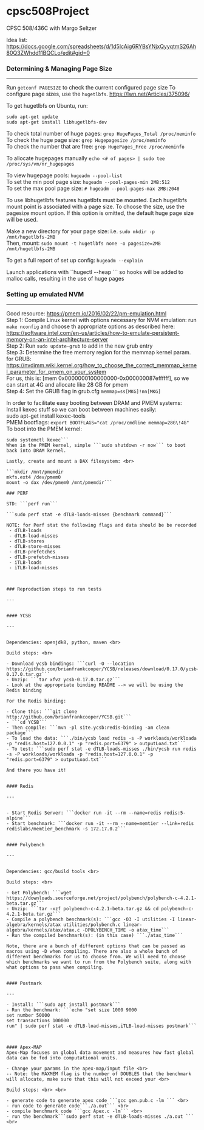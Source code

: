 # cpsc508Project
CPSC 508/436C with Margo Seltzer

Idea list: https://docs.google.com/spreadsheets/d/1d5IcAig6RYBsYNjxQyyqtmS26Ah80Q3ZWhdd11BQCLo/edit#gid=0


### Determining & Managing Page Size

---

Run ```getconf PAGESIZE``` to check the current configured page size 
To configure page sizes, use the ```hugetlbfs```. https://lwn.net/Articles/375096/

To get hugetlbfs on Ubuntu, run:

```
sudo apt-get update
sudo apt-get install libhugetlbfs-dev
```

To check total number of huge pages: ```grep HugePages_Total /proc/meminfo``` <br>
To check the huge page size: ```grep Hugepagesize /proc/meminfo``` <br>
To check the number that are free: ```grep HugePages_Free /proc/meminfo``` <br>

To allocate hugepages manually ```echo <# of pages> | sudo tee /proc/sys/vm/nr_hugepages```


To view hugepage pools: ```hugeadm --pool-list``` <br>
To set the min pool page size: ```hugeadm --pool-pages-min 2MB:512``` <br>
To set the max pool page size: ```# hugeadm --pool-pages-max 2MB:2048``` 

To use libhugetlbfs features hugetlbfs must be mounted.  Each hugetlbfs mount point is associated with a page size.  To choose the size, use the pagesize mount option.  If this option is omitted, the default huge page size will be used.

Make a new directory for your page size: i.e. ```sudo mkdir -p /mnt/hugetlbfs-2MB``` <br>
Then, mount: ```sudo mount -t hugetlbfs none -o pagesize=2MB /mnt/hugetlbfs-2MB```

To get a full report of set up config: ```hugeadm --explain```

Launch applications with ``hugectl --heap <application>``` so hooks will be added to malloc calls, resulting in the use of huge pages

### Setting up emulated NVM

---

Good resource: https://pmem.io/2016/02/22/pm-emulation.html <br>
Step 1: Compile Linux kernel with options necessary for NVM emulation: run ```make nconfig``` and choose th appropriate options as described here: https://software.intel.com/en-us/articles/how-to-emulate-persistent-memory-on-an-intel-architecture-server <br>
Step 2: Run ```sudo update-grub``` to add in the new grub entry <br>
Step 3: Determine the free memory region for the memmap kernel param. for GRUB: https://nvdimm.wiki.kernel.org/how_to_choose_the_correct_memmap_kernel_parameter_for_pmem_on_your_system <br>
For us, this is: [mem 0x0000000100000000-0x000000087effffff], so we can start at 4G and allocate like 28 GB for pmem <br>
Step 4: Set the GRUB flag in grub.cfg ```memmap=ss[MKG]!nn[MKG]```

In order to facilitate easy booting between DRAM and PMEM systems: <br>
Install kexec stuff so we can boot between machines easily: <br>
sudo apt-get install kexec-tools <br>
PMEM bootflags: ```export BOOTFLAGS="cat /proc/cmdline memmap=28G\!4G"``` <br>
To boot into the PMEM kernel: <br> 
```sudo kexec -l /boot/vmlinuz-5.0.0-32-generic --initrd=/boot/initrd.img-5.0.0-32-generic --append=$BOOTFLAGS
sudo systemctl kexec```
When in the PMEM kernel, simple ```sudo shutdown -r now``` to boot back into DRAM kernel. 

Lastly, create and mount a DAX filesystem: <br>

```mkdir /mnt/pmemdir
mkfs.ext4 /dev/pmem0
mount -o dax /dev/pmem0 /mnt/pmemdir```

### PERF

STD: ```perf run``` 

```sudo perf stat -e dTLB-loads-misses {benchmark command}```

NOTE: for Perf stat the following flags and data should be be recorded
 - dTLB-loads                                         
 - dTLB-load-misses                                   
 - dTLB-stores                                        
 - dTLB-store-misses                                  
 - dTLB-prefetches                                   
 - dTLB-prefetch-misses                              
 - iTLB-loads                                        
 - iTLB-load-misses                                  



### Reproduction steps to run tests

---


#### YCSB

---


Dependencies: openjdk8, python, maven <br>

Build steps: <br>

- Download ycsb bindings: ```curl -O --location https://github.com/brianfrankcooper/YCSB/releases/download/0.17.0/ycsb-0.17.0.tar.gz```
- Unzip: ```tar xfvz ycsb-0.17.0.tar.gz```
- Look at the appropriate binding README --> we will be using the Redis binding

For the Redis binding:

- Clone this: ```git clone http://github.com/brianfrankcooper/YCSB.git```
- ```cd YCSB```
- Then compile: ```mvn -pl site.ycsb:redis-binding -am clean package```
- To load the data: ```./bin/ycsb load redis -s -P workloads/workloada -p "redis.host=127.0.0.1" -p "redis.port=6379" > outputLoad.txt```
- To test: ```sudo perf stat -e dTLB-loads-misses ./bin/ycsb run redis -s -P workloads/workloada -p "redis.host=127.0.0.1" -p "redis.port=6379" > outputLoad.txt``` 

And there you have it!


#### Redis

---


- Start Redis Server: ```docker run -it --rm --name=redis redis:5-alpine```
- Start benchmark: ```docker run -it --rm --name=memtier --link=redis redislabs/memtier_benchmark -s 172.17.0.2```


#### Polybench

---


Dependencies: gcc/build tools <br>

Build steps: <br>

- Get Polybench: ```wget https://downloads.sourceforge.net/project/polybench/polybench-c-4.2.1-beta.tar.gz```
- Unzip: ```tar -xzf polybench-c-4.2.1-beta.tar.gz && cd polybench-c-4.2.1-beta.tar.gz```
- Compile a polybench benchmark(s): ```gcc -O3 -I utilities -I linear-algebra/kernels/atax utilities/polybench.c linear-algebra/kernels/atax/atax.c -DPOLYBENCH_TIME -o atax_time```
- Run the compiled benchmark(s): (in this case) ```./atax_time```

Note, there are a bunch of different options that can be passed as macros using -D when compiling. There are also a whole bunch of different benchmarks for us to choose from. We will need to choose which benchmarks we want to run from the Polybench suite, along with what options to pass when compiling. 


#### Postmark

---

- Install: ```sudo apt install postmark```
- Run the benchmark: ```echo "set size 1000 9000
set number 50000
set transactions 100000
run" | sudo perf stat -e dTLB-load-misses,iTLB-load-misses postmark```



#### Apex-MAP
Apex-Map focuses on global data movement and measures how fast global data can be fed into computational units.

- Change your params in the apex-map/input file <br> 
-- Note: the MAXMEM flag is the number of DOUBLES that the benchmark will allocate, make sure that this will not exceed your <br>

Build steps: <br> <br>

- generate code to generate apex code ```gcc gen.pub.c -lm ``` <br>
- run code to generate code```./a.out``` <br>
- compile benchmark code ```gcc Apex.c -lm``` <br>
- run the benchmark```sudo perf stat -e dTLB-loads-misses ./a.out ``` <br>
 
